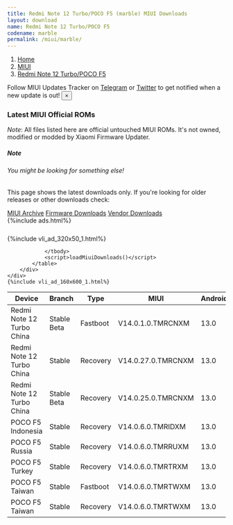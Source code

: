 ```yaml
---
title: Redmi Note 12 Turbo/POCO F5 (marble) MIUI Downloads
layout: download
name: Redmi Note 12 Turbo/POCO F5
codename: marble
permalink: /miui/marble/
---
```

<nav aria-label="breadcrumb">
    <ol class="breadcrumb">
        <li class="breadcrumb-item"><a href="/">Home</a></li>
        <li class="breadcrumb-item"><a href="/miui/">MIUI</a></li>
        <li class="breadcrumb-item active" aria-current="page"><a href="/miui/marble/">Redmi Note 12 Turbo/POCO F5</a></li>
    </ol>
</nav>
<div class="alert alert-primary alert-dismissible fade show" role="alert">
    Follow MIUI Updates Tracker on <a href="https://t.me/MIUIUpdatesTracker" class="alert-link">Telegram</a>
     or <a href="https://twitter.com/MiFwUpdater" class="alert-link">Twitter</a> to get notified when a new update is out!
    <button type="button" class="close" data-dismiss="alert" aria-label="Close">
        <span aria-hidden="true">&times;</span>
    </button>
</div>

### Latest MIUI Official ROMs
*Note*: All files listed here are official untouched MIUI ROMs. It's not owned, modified or modded by Xiaomi Firmware Updater.
<div class="card">
  <div class="card-body">
    <h5 class="card-title">Note</h5>
    <h6 class="card-subtitle mb-2 text-muted">You might be looking for something else!</h6>
    <p class="card-text">This page shows the latest downloads only.
     If you're looking for older releases or other downloads check:</p>
    <a href="/archive/miui/marble/" class="card-link">MIUI Archive</a>
    <a href="/firmware/marble/" class="card-link">Firmware Downloads</a>
    <a href="/vendor/marble/" class="card-link">Vendor Downloads</a>
  </div>
</div>
{%include ads.html%}
<div class="row justify-content-center">
    <div class="col-10">
        <div class="table-responsive-md" style="margin-top: 25px;">
            {%include vli_ad_320x50_1.html%}
            <table id="miui" class="display dt-responsive nowrap compact table table-striped table-hover table-sm">
                <thead class="thead-dark">
                    <tr>
                        <th data-ref="device">Device</th>
                        <th data-ref="branch">Branch</th>
                        <th data-ref="type">Type</th>
                        <th data-ref="miui">MIUI</th>
                        <th data-ref="android">Android</th>
                        <th data-ref="size">Size</th>
                        <th data-ref="size">Date</th>
                        <th data-ref="link">Link</th>
                    </tr>
                </thead>
                <tbody>
                <tr><td>Redmi Note 12 Turbo China</td><td>Stable Beta</td><td>Fastboot</td><td>V14.0.1.0.TMRCNXM</td><td>13.0</td><td>7.3 GB</td><td>2023-02-10</td><td><a href="/miui/marble/stable beta/V14.0.1.0.TMRCNXM/">Download</a></td></tr>
<tr><td>Redmi Note 12 Turbo China</td><td>Stable</td><td>Recovery</td><td>V14.0.27.0.TMRCNXM</td><td>13.0</td><td>5.9 GB</td><td>2023-12-25</td><td><a href="/miui/marble/stable/V14.0.27.0.TMRCNXM/">Download</a></td></tr>
<tr><td>Redmi Note 12 Turbo China</td><td>Stable Beta</td><td>Recovery</td><td>V14.0.25.0.TMRCNXM</td><td>13.0</td><td>6.0 GB</td><td>2023-10-17</td><td><a href="/miui/marble/stable beta/V14.0.25.0.TMRCNXM/">Download</a></td></tr>
<tr><td>POCO F5 Indonesia</td><td>Stable</td><td>Recovery</td><td>V14.0.6.0.TMRIDXM</td><td>13.0</td><td>5.0 GB</td><td>2023-10-31</td><td><a href="/miui/marble/stable/V14.0.6.0.TMRIDXM/">Download</a></td></tr>
<tr><td>POCO F5 Russia</td><td>Stable</td><td>Recovery</td><td>V14.0.6.0.TMRRUXM</td><td>13.0</td><td>4.9 GB</td><td>2023-10-24</td><td><a href="/miui/marble/stable/V14.0.6.0.TMRRUXM/">Download</a></td></tr>
<tr><td>POCO F5 Turkey</td><td>Stable</td><td>Recovery</td><td>V14.0.6.0.TMRTRXM</td><td>13.0</td><td>4.9 GB</td><td>2023-11-03</td><td><a href="/miui/marble/stable/V14.0.6.0.TMRTRXM/">Download</a></td></tr>
<tr><td>POCO F5 Taiwan</td><td>Stable</td><td>Fastboot</td><td>V14.0.6.0.TMRTWXM</td><td>13.0</td><td>6.7 GB</td><td>2023-10-23</td><td><a href="/miui/marble/stable/V14.0.6.0.TMRTWXM/">Download</a></td></tr>
<tr><td>POCO F5 Taiwan</td><td>Stable</td><td>Recovery</td><td>V14.0.6.0.TMRTWXM</td><td>13.0</td><td>4.9 GB</td><td>2023-10-31</td><td><a href="/miui/marble/stable/V14.0.6.0.TMRTWXM/">Download</a></td></tr>

                </tbody>
                <script>loadMiuiDownloads()</script>
            </table>
        </div>
    </div>
    {%include vli_ad_160x600_1.html%}
</div>
